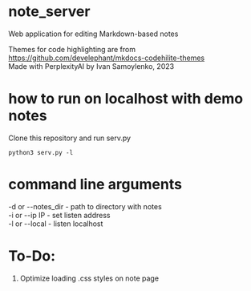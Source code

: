 # note_server
Web application for editing Markdown-based notes

Themes for code highlighting are from https://github.com/develephant/mkdocs-codehilite-themes <br>
Made with PerplexityAI by Ivan Samoylenko, 2023

# how to run on localhost with demo notes
Clone this repository and run serv.py
```
python3 serv.py -l
```

# command line arguments
-d or --notes_dir - path to directory with notes <br>
-i or --ip IP - set listen address <br>
-l or --local - listen localhost

# To-Do:
1. Optimize loading .css styles on note page
